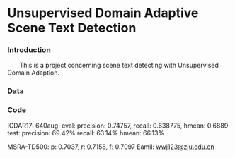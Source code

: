 # Unsupervised Domain Adaptive Scene Text Detection

### Introduction
&#160;&#160;&#160;&#160; &#160;&#160;This is a project concerning scene text detecting with  Unsupervised Domain Adaption.

### Data


### Code
ICDAR17:
640aug: 
    eval:   precision: 0.74757, recall: 0.638775, hmean: 0.6889
	test:   precision: 69.42%	recall: 63.14%  hmean: 66.13%

MSRA-TD500:
    p: 0.7037, r: 0.7158, f: 0.7097
Eamil: wwj123@zju.edu.cn